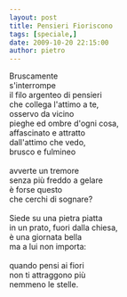 ```yaml
---
layout: post
title: Pensieri Fioriscono
tags: [speciale,]
date: 2009-10-20 22:15:00
author: pietro
---
```

Bruscamente<br/>s'interrompe<br/>il filo argenteo di pensieri<br/>che collega l'attimo a te,<br/>osservo da vicino<br/>pieghe ed ombre d'ogni cosa,<br/>affascinato e attratto<br/>dall'attimo che vedo,<br/>brusco e fulmineo<br/><br/>avverte un tremore<br/>senza più freddo a gelare<br/>è forse questo<br/>che cerchi di sognare?<br/><br/>Siede su una pietra piatta<br/>in un prato, fuori dalla chiesa,<br/>è una giornata bella<br/>ma a lui non importa:<br/><br/>quando pensi ai fiori<br/>non ti attraggono più<br/>nemmeno le stelle.
